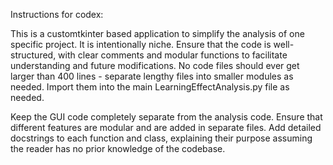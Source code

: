 Instructions for codex: 

This is a customtkinter based application to simplify the analysis of one specific project. It is intentionally
niche. Ensure that the code is well-structured, with clear comments and modular functions to facilitate understanding 
and future modifications. No code files should ever get larger than 400 lines - separate lengthy files into 
smaller modules as needed. Import them into the main LearningEffectAnalysis.py file as needed. 

Keep the GUI code completely separate from the analysis code. Ensure that different features are modular and
are added in separate files. Add detailed docstrings to each function and class, explaining their purpose assuming
the reader has no prior knowledge of the codebase. 
